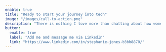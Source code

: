 ```yaml
---
enable: true
title: "Ready to start your journey into tech"
image: "/images/call-to-action.png"
description: "There is nothing I love more than chatting about how women can get into tech - send me a message via linked in!"
button:
  enable: true
  label: "Add me and message me via LinkedIn"
  link: "https://www.linkedin.com/in/stephanie-jones-b3bb8870/"
---
```

